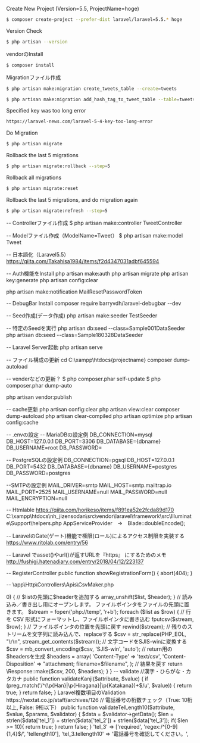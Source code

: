 Create New Project (Version=5.5, ProjectName=hoge)
```sh
$ composer create-project --prefer-dist laravel/laravel=5.5.* hoge
```

Version Check
```sh
$ php artisan --version
```

vendorのInstall
```sh
$ composer install
```


Migrationファイル作成
```sh
$ php artisan make:migration create_tweets_table --create=tweets
```

```sh
$ php artisan make:migration add_hash_tag_to_tweet_table --table=tweets
```

Specified key was too long error
```sh
https://laravel-news.com/laravel-5-4-key-too-long-error
```

Do Migration
```sh
$ php artisan migrate
```

Rollback the last 5 migrations
```sh
$ php artisan migrate:rollback --step=5
```

Rollback all migrations
```sh
$ php artisan migrate:reset
```

Rollback the last 5 migrations, and do migration again
```sh
$ php artisan migrate:refresh --step=5
```


-- Controllerファイル作成
$ php artisan make:controller TweetController



-- Modelファイル作成（ModelName=Tweet）
$ php artisan make:model Tweet



-- 日本語化（Laravel5.5）
https://qiita.com/Takahisa1984/items/f2d4347031adbf645594



-- Auth機能をInstall
php artisan make:auth
php artisan migrate
php artisan key:generate
php artisan config:clear

php artisan make:notification MailResetPasswordToken



-- DebugBar Install
composer require barryvdh/laravel-debugbar --dev




-- Seed作成(データ作成)
php artisan make:seeder TestSeeder

-- 特定のSeedを実行
php artisan db:seed --class=Sample001DataSeeder
php artisan db:seed --class=Sample180328DataSeeder



-- Laravel Server起動
php artisan serve


-- ファイル構成の更新
cd C:\xampp\htdocs\{projectname}
composer dump-autoload


-- venderなどの更新？
$ php composer.phar self-update
$ php composer.phar dump-auto

php artisan vendor:publish


-- cache更新
php artisan config:clear
php artisan view:clear
composer dump-autoload
php artisan clear-compiled
php artisan optimize
php artisan config:cache




-- .envの設定
-- MariaDBの設定例
DB_CONNECTION=mysql
DB_HOST=127.0.0.1
DB_PORT=3306
DB_DATABASE={dbname}
DB_USERNAME=root
DB_PASSWORD=

-- PostgreSQLの設定例
DB_CONNECTION=pgsql
DB_HOST=127.0.0.1
DB_PORT=5432
DB_DATABASE={dbname}
DB_USERNAME=postgres
DB_PASSWORD=postgres

--SMTPの設定例
MAIL_DRIVER=smtp
MAIL_HOST=smtp.mailtrap.io
MAIL_PORT=2525
MAIL_USERNAME=null
MAIL_PASSWORD=null
MAIL_ENCRYPTION=null











-- Htmlable
https://qiita.com/horikeso/items/f891ea52e2fcda89d170
C:\xampp\htdocs\nh_jizensodan\src\vendor\laravel\framework\src\Illuminate\Support\helpers.php
AppServiceProvider　→　Blade::doubleEncode();

-- LaravelのGate(ゲート)機能で権限(ロール)によるアクセス制限を実装する
https://www.ritolab.com/entry/56

-- Laravel でasset()やurl()が返すURLを『https』 にするためのメモ
http://fushigi.hatenadiary.com/entry/2018/04/12/223137


-- RegisterController
public function showRegistrationForm()
{
	abort(404);
}






-- \app\Http\Controllers\Apis\CsvMaker.php
<?php 
namespace App\Http\Controllers;
class CsvMaker extends Controller
{    
    public function __construct()
    {
        
    }

    /**
     * CSVダウンロード
     * @param array $list
     * @param array $header
     * @param string $filename
     * @return \Illuminate\Http\Response
     */
    public static function download($list, $header, $filename)
    {
        if (count($header) > 0) {
            // $listの先頭に$headerを追加する
            array_unshift($list, $header);
        }
        
        // 読み込み／書き出し用にオープンします。 ファイルポインタをファイルの先頭に置きます。
        $stream = fopen('php://temp', 'r+b');
        foreach ($list as $row) {
            // 行を CSV 形式にフォーマットし、ファイルポインタに書き込む
            fputcsv($stream, $row);
        }
        
        // ファイルポインタの位置を先頭に戻す
        rewind($stream);
        // 残りのストリームを文字列に読み込んで、replaceする
        $csv = str_replace(PHP_EOL, "\r\n", stream_get_contents($stream));
        // 文字コードをSJIS-winに変換する
        $csv = mb_convert_encoding($csv, 'SJIS-win', 'auto');
        
        // return用の$headersを生成
        $headers = array(
            'Content-Type' => 'text/csv',
            'Content-Disposition' => "attachment; filename=$filename",
        );
        
        // 結果を戻す
        return \Response::make($csv, 200, $headers);
    }
}

-- validate
//漢字・ひらがな・カタカナ
public function validateKanji($attribute, $value)
{
	if (preg_match('/^(\p{Han}|\p{Hiragana}|\p{Katakana})+$/u', $value)) {
		return true;
	}
	return false;
}


Laravel複数項目のValidation
https://nextat.co.jp/staff/archives/126
// 電話番号の桁数チェック（True: 10桁以上, False: 9桁以下）
public function validateTelLength10($attribute, $value, $params, $validator) {
	$data = $validator->getData();
	$len = strlen($data['tel_1']) + strlen($data['tel_2']) + strlen($data['tel_3']);
	if( $len >= 10){
		return true;
	}
	return false;
}

'tel_3' => ['required', 'regex:/^[0-9]{1,4}$/', 'tellength10'],

'tel_3.tellength10' => '電話番号を確認してください。',
